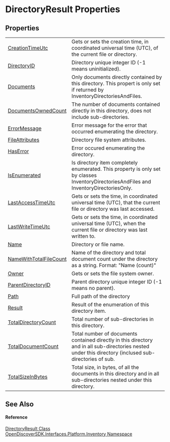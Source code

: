 # DirectoryResult Properties




## Properties
<table>
<tr>
<td><a href="2e09256f-c540-1db0-48c3-d4d4a8213412">CreationTimeUtc</a></td>
<td>Gets or sets the creation time, in coordinated universal time (UTC), of the current file or directory.</td></tr>
<tr>
<td><a href="53f28f1e-dc1c-c71a-c584-1f39310f2493">DirectoryID</a></td>
<td>Directory unique integer ID (-1 means uninitialized).</td></tr>
<tr>
<td><a href="7cf5141c-225d-139f-3f85-1d56c05231b8">Documents</a></td>
<td>Only documents directly contained by this directory. This propert is only set if returned by InventoryDirectoriesAndFiles.</td></tr>
<tr>
<td><a href="ae14ec23-9477-5298-2a1b-b4314a401282">DocumentsOwnedCount</a></td>
<td>The number of documents contained directly in this directory, does not include sub-directories.</td></tr>
<tr>
<td><a href="059f9617-6567-6e0d-a01a-a1aefd5a78a4">ErrorMessage</a></td>
<td>Error message for the error that occurred enumerating the directory.</td></tr>
<tr>
<td><a href="b28551a8-b965-9805-6acc-295b2760cf37">FileAttributes</a></td>
<td>Directory file system attributes.</td></tr>
<tr>
<td><a href="b4ce86ec-237c-851f-5f6f-59fa988d7721">HasError</a></td>
<td>Error occured enumerating the directory.</td></tr>
<tr>
<td><a href="d74cd7ae-a5d6-b96d-0705-d417ac30f5fb">IsEnumerated</a></td>
<td>Is directory item completely enumerated. This property is only set by classes InventoryDirectoriesAndFiles and InventoryDirectoriesOnly.</td></tr>
<tr>
<td><a href="163794e3-ce98-0726-ff16-46fe6e6a5b5e">LastAccessTimeUtc</a></td>
<td>Gets or sets the time, in coordinated universal time (UTC), that the current file or directory was last accessed.</td></tr>
<tr>
<td><a href="dfe1d2d1-cca3-d09a-763f-074c1d537285">LastWriteTimeUtc</a></td>
<td>Gets or sets the time, in coordinated universal time (UTC), when the current file or directory was last written to.</td></tr>
<tr>
<td><a href="590e6041-5720-c931-cfe8-72ffe536f45a">Name</a></td>
<td>Directory or file name.</td></tr>
<tr>
<td><a href="fd7a78fe-a2dd-9bb0-6842-22b22c441149">NameWithTotalFileCount</a></td>
<td>Name of the directory and total document count under the directory as a string. Format: "Name (count)"</td></tr>
<tr>
<td><a href="cf146765-2883-c640-b8f4-2ad3afce70c6">Owner</a></td>
<td>Gets or sets the file system owner.</td></tr>
<tr>
<td><a href="a059abe1-3663-03a7-b50a-59ecda8819e4">ParentDirectoryID</a></td>
<td>Parent directory unique integer ID (-1 means no parent).</td></tr>
<tr>
<td><a href="954d32b2-2bca-22be-90aa-9f6b569a791f">Path</a></td>
<td>Full path of the directory</td></tr>
<tr>
<td><a href="80648af0-6f97-2379-a3ee-f3d3469ed39f">Result</a></td>
<td>Result of the enumeration of this directory item.</td></tr>
<tr>
<td><a href="3cbb90a6-ce89-1d0b-6950-48e493d76265">TotalDirectoryCount</a></td>
<td>Total number of sub-directories in this directory.</td></tr>
<tr>
<td><a href="07b1fb2a-d338-9e33-c6de-a2e292cb8f11">TotalDocumentCount</a></td>
<td>Total number of documents contained directly in this directory and in all sub-directories nested under this directory (inclused sub-directories of sub.</td></tr>
<tr>
<td><a href="90562634-014b-829f-c590-706c9ea5dda7">TotalSizeInBytes</a></td>
<td>Total size, in bytes, of all the documents in this directory and in all sub-directories nested under this directory.</td></tr>
</table>

## See Also


#### Reference
<a href="3e89aad0-b027-bbf4-adef-f42b8fcc23eb">DirectoryResult Class</a>  
<a href="05ac8cdb-ff0b-7a5c-da07-61a1da637cb0">OpenDiscoverSDK.Interfaces.Platform.Inventory Namespace</a>  
